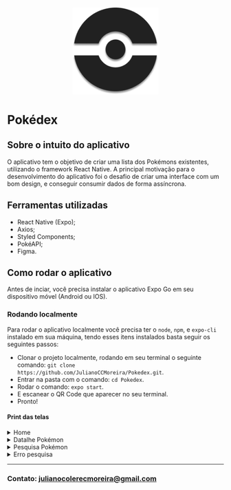 <p align="center">
    <img src="./assets/images/Pokeball.png" width="200px"/>
</p>

<h1>Pokédex</h1>

## Sobre o intuito do aplicativo
O aplicativo tem o objetivo de criar uma lista dos Pokémons existentes, utilizando o framework React Native. A principal motivação para o desenvolvimento do aplicativo foi o desafio de criar uma interface com um bom design, e conseguir consumir dados de forma assíncrona.

## Ferramentas utilizadas
 - React Native (Expo);
 - Axios;
 - Styled Components;
 - PokéAPI;
 - Figma.

## Como rodar o aplicativo
Antes de inciar, você precisa instalar o aplicativo Expo Go em seu dispositivo móvel (Android ou IOS).

### Rodando localmente
Para rodar o aplicativo localmente você precisa ter o `node`, `npm`, e `expo-cli` instalado em sua máquina, tendo esses itens instalados basta seguir os seguintes passos:
 
 - Clonar o projeto localmente, rodando em seu terminal o seguinte comando: `git clone https://github.com/JulianoCCMoreira/Pokedex.git`.
 - Entrar na pasta com o comando: `cd Pokedex`.
 - Rodar o comando: `expo start`.
 - E escanear o QR Code que aparecer no seu terminal.
 - Pronto!

#### Print das telas

<details>
  <summary>Home</summary>  
  <img src="https://i.ibb.co/YZ0vgPL/Whats-App-Image-2022-01-06-at-20-12-51.jpg" width="246px"/>
</details>

<details>
  <summary>Datalhe Pokémon</summary>  
  <img src="https://i.ibb.co/ns0sPCG/Whats-App-Image-2022-01-06-at-20-12-51-3.jpg" width="246px"/>
</details>

<details>
  <summary>Pesquisa Pokémon</summary> 
  <img src="https://i.ibb.co/B386WfB/Whats-App-Image-2022-01-06-at-20-12-51-1.jpg" width="246px"/>
</details>

<details>
  <summary>Erro pesquisa</summary> 
  <img src="https://i.ibb.co/2jM2tWH/Whats-App-Image-2022-01-06-at-20-12-51-2.jpg" width="246px"/>
</details>

---

### Contato: julianocolerecmoreira@gmail.com
